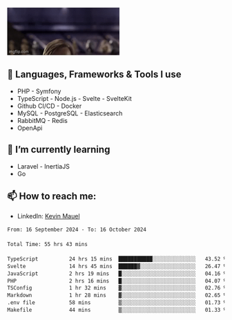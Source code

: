 ![Hello there!](banner.gif)

## 🤖 Languages, Frameworks & Tools I use
- PHP - Symfony
- TypeScript - Node.js - Svelte - SvelteKit
- Github CI/CD - Docker
- MySQL - PostgreSQL - Elasticsearch
- RabbitMQ - Redis
- OpenApi 

## 🌱 I’m currently learning
- Laravel - InertiaJS
- Go

## 📫 How to reach me:
- LinkedIn: [Kevin Mauel](https://www.linkedin.com/in/kevin-mauel/)

<!--START_SECTION:waka-->

```txt
From: 16 September 2024 - To: 16 October 2024

Total Time: 55 hrs 43 mins

TypeScript          24 hrs 15 mins  ███████████░░░░░░░░░░░░░░   43.52 %
Svelte              14 hrs 45 mins  ██████▓░░░░░░░░░░░░░░░░░░   26.47 %
JavaScript          2 hrs 19 mins   █░░░░░░░░░░░░░░░░░░░░░░░░   04.16 %
PHP                 2 hrs 16 mins   █░░░░░░░░░░░░░░░░░░░░░░░░   04.07 %
TSConfig            1 hr 32 mins    ▓░░░░░░░░░░░░░░░░░░░░░░░░   02.76 %
Markdown            1 hr 28 mins    ▓░░░░░░░░░░░░░░░░░░░░░░░░   02.65 %
.env file           58 mins         ▒░░░░░░░░░░░░░░░░░░░░░░░░   01.73 %
Makefile            44 mins         ▒░░░░░░░░░░░░░░░░░░░░░░░░   01.33 %
```

<!--END_SECTION:waka-->
